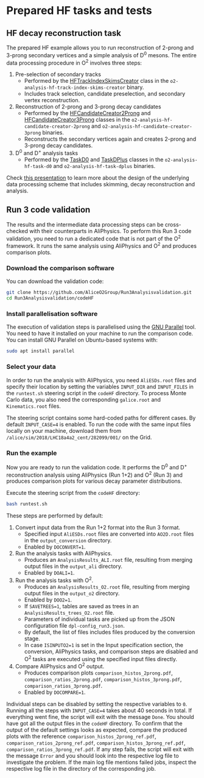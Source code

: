 # Prepared HF tasks and tests

## HF decay reconstruction task
The prepared HF example allows you to run reconstruction of 2-prong and 3-prong secondary vertices and a simple analysis of D<sup>0</sup> mesons. The entire data processing procedure in O<sup>2</sup> involves three steps:
1. Pre-selection of secondary tracks
   * Performed by the [HFTrackIndexSkimsCreator](https://github.com/AliceO2Group/AliceO2/blob/dev/Analysis/Tasks/PWGHF/HFTrackIndexSkimsCreator.cxx) class
   in the `o2-analysis-hf-track-index-skims-creator` binary.
   * Includes track selection, candidate preselection, and secondary vertex reconstruction.
1. Reconstruction of 2-prong and 3-prong decay candidates
   * Performed by the [HFCandidateCreator2Prong](https://github.com/AliceO2Group/AliceO2/blob/dev/Analysis/Tasks/PWGHF/HFCandidateCreator2Prong.cxx)
   and [HFCandidateCreator3Prong](https://github.com/AliceO2Group/AliceO2/blob/dev/Analysis/Tasks/PWGHF/HFCandidateCreator3Prong.cxx) classes in the
   `o2-analysis-hf-candidate-creator-2prong` and `o2-analysis-hf-candidate-creator-3prong` binaries.
   * Reconstructs the secondary vertices again and creates 2-prong and 3-prong decay candidates.
1. D<sup>0</sup> and D<sup>+</sup> analysis tasks
   * Performed by the [TaskD0](https://github.com/AliceO2Group/AliceO2/blob/dev/Analysis/Tasks/PWGHF/taskD0.cxx)
   and [TaskDPlus](https://github.com/AliceO2Group/AliceO2/blob/dev/Analysis/Tasks/PWGHF/taskDPlus.cxx) classes in the
   `o2-analysis-hf-task-d0` and `o2-analysis-hf-task-dplus` binaries.

Check [this presentation](https://indico.cern.ch/event/932917/contributions/3920363/attachments/2065207/3465791/20200629_PWGHF_report.pdf) to learn more about the design of the underlying data processing scheme that includes skimming, decay reconstruction and analysis.

## Run 3 code validation

The results and the intermediate data processing steps can be cross-checked with their counterparts in AliPhysics.
To perform this Run 3 code validation, you need to run a dedicated code that is not part of the O<sup>2</sup> framework.
It runs the same analysis using AliPhysics and O<sup>2</sup> and produces comparison plots.

### Download the comparison software

You can download the validation code:
```bash
git clone https://github.com/AliceO2Group/Run3Analysisvalidation.git
cd Run3Analysisvalidation/codeHF
```

### Install parallelisation software

The execution of validation steps is parallelised using the [GNU Parallel](https://www.gnu.org/software/parallel/) tool.
You need to have it installed on your machine to run the comparison code.
You can install GNU Parallel on Ubuntu-based systems with:
```bash
sudo apt install parallel
```

### Select your data

In order to run the analysis with AliPhysics, you need `AliESDs.root` files and specify their location by setting the variables `INPUT_DIR` and `INPUT_FILES` in the `runtest.sh` steering script in the `codeHF` directory.
To process Monte Carlo data, you also need the corresponding `galice.root` and `Kinematics.root` files.

The steering script contains some hard-coded paths for different cases.
By default `INPUT_CASE=4` is enabled.
To run the code with the same input files locally on your machine, download them from `/alice/sim/2018/LHC18a4a2_cent/282099/001/` on the Grid.

### Run the example

Now you are ready to run the validation code.
It performs the D<sup>0</sup> and D<sup>+</sup> reconstruction analysis using AliPhysics (Run 1+2) and O<sup>2</sup> (Run 3) and produces comparison plots for various decay parameter distributions.

Execute the steering script from the `codeHF` directory:

```bash
bash runtest.sh
```

These steps are performed by default:

1. Convert input data from the Run 1+2 format into the Run 3 format.
   *  Specified input `AliESDs.root` files are converted into `AO2D.root` files in the `output_conversion` directory.
   *  Enabled by `DOCONVERT=1`.
1. Run the analysis tasks with AliPhysics.
   *  Produces an `AnalysisResults_ALI.root` file, resulting from merging output files in the `output_ali` directory.
   *  Enabled by `DOALI=1`.
1. Run the analysis tasks with O<sup>2</sup>.
   *  Produces an `AnalysisResults_O2.root` file, resulting from merging output files in the `output_o2` directory.
   *  Enabled by `DOO2=1`.
   *  If `SAVETREES=1`, tables are saved as trees in an `AnalysisResults_trees_O2.root` file.
   *  Parameters of individual tasks are picked up from the JSON configuration file `dpl-config_run3.json`.
   *  By default, the list of files includes files produced by the conversion stage.
   *  In case `ISINPUTO2=1` is set in the Input specification section, the conversion, AliPhysics tasks, and comparison steps are disabled and O<sup>2</sup> tasks are executed using the specified input files directly.
1. Compare AliPhysics and O<sup>2</sup> output.
   *  Produces comparison plots `comparison_histos_2prong.pdf`, `comparison_ratios_2prong.pdf`, `comparison_histos_3prong.pdf`, `comparison_ratios_3prong.pdf`.
   *  Enabled by `DOCOMPARE=1`.

Individual steps can be disabled by setting the respective variables to `0`.
Running all the steps with `INPUT_CASE=4` takes about 40 seconds in total.
If everything went fine, the script will exit with the message `Done`.
You should have got all the output files in the `codeHF` directory.
To confirm that the output of the default settings looks as expected, compare the produced plots with the reference
`comparison_histos_2prong_ref.pdf`, `comparison_ratios_2prong_ref.pdf`, `comparison_histos_3prong_ref.pdf`, `comparison_ratios_3prong_ref.pdf`.
If any step fails, the script will exit with the message `Error` and you should look into the respective log file to investigate the problem.
If the main log file mentions failed jobs, inspect the respective log file in the directory of the corresponding job.
